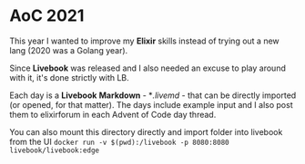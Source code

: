 # AoC 2021

This year I wanted to improve my **Elixir** skills instead of trying out a new lang (2020 was a Golang year).

Since **Livebook** was released and I also needed an excuse to play around with it, it's done strictly with LB.

Each day is a **Livebook** **Markdown** - **.livemd* - that can be directly imported (or opened, for that matter). The days include example input and I also post them to elixirforum in each Advent of Code day thread.

You can also mount this directory directly and import folder into livebook from the UI
`docker run -v $(pwd):/livebook -p 8080:8080 livebook/livebook:edge`